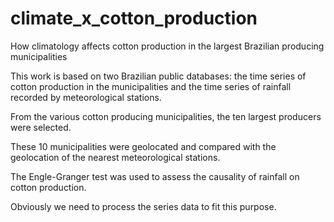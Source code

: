 # climate_x_cotton_production
How climatology affects cotton production in the largest Brazilian producing municipalities

This work is based on two Brazilian public databases: the time series of cotton production in the municipalities and the time series of rainfall recorded by meteorological stations.

From the various cotton producing municipalities, the ten largest producers were selected.

These 10 municipalities were geolocated and compared with the geolocation of the nearest meteorological stations.

The Engle-Granger test was used to assess the causality of rainfall on cotton production.

Obviously we need to process the series data to fit this purpose.
